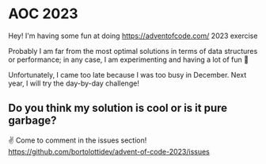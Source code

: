 # AOC 2023

Hey! I'm having some fun at doing https://adventofcode.com/ 2023 exercise

Probably I am far from the most optimal solutions in terms of data structures or performance; in any case, I am experimenting and having a lot of fun 🚀

Unfortunately, I came too late because I was too busy in December. Next year, I will try the day-by-day challenge! 

## Do you think my solution is cool or is it pure garbage? 

✌ Come to comment in the issues section! https://github.com/bortolottidev/advent-of-code-2023/issues 
